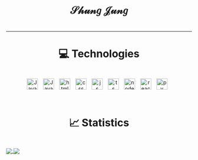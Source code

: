 # 	<h1 align="center"> 𝒮𝒽𝓊𝓃𝑔 𝒥𝓊𝓃𝑔 <h1/>

---

# <h1 align="center"> 💻 Technologies  <h1/>

<p align="center"> 
    <img align="center" alt="Java" width="30px" style="padding-right:10px;" src="https://cdn.jsdelivr.net/gh/devicons/devicon/icons/git/git-original.svg" />
    <img align="center" alt="Java" width="30px" style="padding-right:10px;" src="https://cdn.jsdelivr.net/gh/devicons/devicon/icons/linux/linux-original.svg" />
    <img align="center" alt="html" width="30px" style="padding-right:10px;" src="https://cdn.jsdelivr.net/gh/devicons/devicon/icons/html5/html5-plain.svg" />
    <img align="center" alt="css" width="30px" style="padding-right:10px;" src="https://cdn.jsdelivr.net/gh/devicons/devicon/icons/css3/css3-plain.svg" />
    <img align="center" alt="js" width="30px" style="padding-right:10px;" src="https://cdn.jsdelivr.net/gh/devicons/devicon/icons/javascript/javascript-plain.svg" />
    <img align="center" alt="ts" width="30px" style="padding-right:10px;" src="https://cdn.jsdelivr.net/gh/devicons/devicon/icons/typescript/typescript-plain.svg" />
    <img align="center" alt="nodejs" width="30px" style="padding-right:10px;" src="https://cdn.jsdelivr.net/gh/devicons/devicon/icons/nodejs/nodejs-original.svg" />
    <img align="center" alt="reactjs" width="30px" style="padding-right:10px;" src="https://cdn.jsdelivr.net/gh/devicons/devicon/icons/react/react-original.svg" />
    <img align="center" alt="py" width="30px" style="padding-right:10px;" src="https://cdn.jsdelivr.net/gh/devicons/devicon/icons/python/python-original.svg" />
</p>

<br />

#

# <h1 align="center"> 📈 Statistics  <h1/>


<a href="https://github.com/shungjung">
    <img align="center" src="https://github-readme-stats.vercel.app/api?username=shungjung&show_icons=true&theme=gruvbox" />
</a>
<a href="https://github.com/shungjung">
    <img align="center" src="https://github-readme-stats.vercel.app/api/top-langs/?username=shungjung&theme=gruvbox&layout=compact" />
</a>

